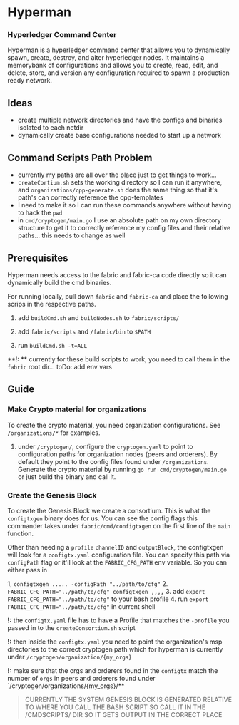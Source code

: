 # Hyperman

### Hyperledger Command Center

Hyperman is a hyperledger command center that allows you to dynamically
spawn, create, destroy, and alter hyperledger nodes. It maintains a
memorybank of configurations and allows you to create, read, edit, and
delete, store, and version any configuration required to spawn a production ready network.

## Ideas
- create multiple network directories and have the configs and binaries
  isolated to each netdir
- dynamically create base configurations needed to start up a network

## Command Scripts Path Problem
- currently my paths are all over the place just to get things to
  work...
- `createCortium.sh` sets the working directory so I can run it
  anywhere, and `organizations/cpp-generate.sh` does the same thing so
  that it's path's can correctly reference the cpp-templates 
- I need to make it so I can run these commands anywhere without having
  to hack the `pwd` 
- in `cmd/cryptogen/main.go` I use an absolute path on my own directory
  structure to get it to correctly reference my config files and their
  relative paths... this needs to change as well

## Prerequisites

Hyperman needs access to the fabric and fabric-ca code directly so it
can dynamically build the cmd binaries.

For running locally, pull down `fabric` and `fabric-ca` and place the
following scrips in the respective paths.


1. add `buildCmd.sh` and `buildNodes.sh` to `fabric/scripts/`

2. add `fabric/scripts` and `/fabric/bin` to `$PATH`

3. run `buildCmd.sh -t=ALL`

**!: ** currently for these build scripts to work, you need to call them
in the `fabric` root dir... toDo: add env vars

## Guide

### Make Crypto material for organizations
To create the crypto material, you need organization configurations. See
`/organizations/*` for examples. 

1. under `/cryptogen/`, configure the `cryptogen.yaml` to point to
   configuration paths for organization nodes (peers and orderers). By
   default they point to the config files found under `/organizations`.
   Generate the crypto material by running `go run
   cmd/cryptogen/main.go` or just build the binary and call it.

### Create the Genesis Block

To create the Genesis Block we create a consortium. This is what the
`configtxgen` binary does for us. You can see the config flags this
commander takes under `fabric/cmd/configtxgen` on the first line of the
`main` function.

Other than needing a `profile` `channelID` and `outputBlock`, the
configtxgen will look for a `configtx.yaml` configuration file. You can
specify this path via `configPath` flag or it'll look at the
`FABRIC_CFG_PATH` env variable. So you can either pass in

1, `configtxgen ..... -configPath "../path/to/cfg"`
2. `FABRIC_CFG_PATH="../path/to/cfg" configtxgen ,,,,`
3. add `export FABRIC_CFG_PATH="../path/to/cfg"` to your bash profile
4. run `export FABRIC_CFG_PATH="../path/to/cfg"` in current shell

**!:** the `configtx.yaml` file has to have a Profile that matches the
`-profile` you passed in to the `createConsortium.sh` script

**!:** then inside the `configtx.yaml` you need to point the
organization's msp directories to the correct cryptogen path which for
hyperman is currently under `/cryptogen/organization/{my_orgs}`

**!:** make sure that the orgs and orderers found in the `configtx`
match the number of `orgs` in peers and orderers found under
`/cryptogen/organizations/{my_orgs}/**

> CURRENTLY THE SYSTEM GENESIS BLOCK IS GENERATED RELATIVE TO WHERE YOU
CALL THE BASH SCRIPT SO CALL IT IN THE /CMDSCRIPTS/ DIR SO IT GETS
OUTPUT IN THE CORRECT PLACE


